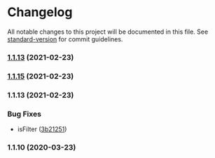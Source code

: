 # Changelog

All notable changes to this project will be documented in this file. See [standard-version](https://github.com/conventional-changelog/standard-version) for commit guidelines.

### [1.1.13](https://github.com/juicycleff/casbin-mongodb-adapter/compare/v1.1.15...v1.1.13) (2021-02-23)



### [1.1.15](https://github.com/juicycleff/casbin-mongodb-adapter/compare/v1.1.13...v1.1.15) (2021-02-23)



### 1.1.13 (2021-02-23)


### Bug Fixes

* isFilter ([3b21251](https://github.com/juicycleff/casbin-mongodb-adapter/commit/3b21251))



### 1.1.10 (2020-03-23)

